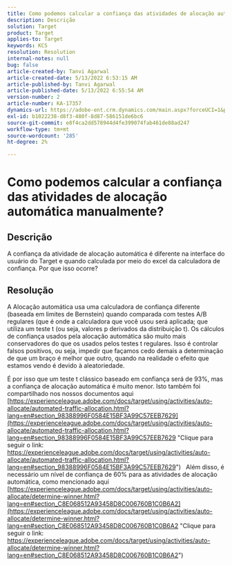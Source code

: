 ```yaml
---
title: Como podemos calcular a confiança das atividades de alocação automática manualmente?
description: Descrição
solution: Target
product: Target
applies-to: Target
keywords: KCS
resolution: Resolution
internal-notes: null
bug: false
article-created-by: Tanvi Agarwal
article-created-date: 5/13/2022 6:53:15 AM
article-published-by: Tanvi Agarwal
article-published-date: 5/13/2022 6:55:54 AM
version-number: 2
article-number: KA-17357
dynamics-url: https://adobe-ent.crm.dynamics.com/main.aspx?forceUCI=1&pagetype=entityrecord&etn=knowledgearticle&id=9b1eb859-89d2-ec11-a7b5-00224809c27a
exl-id: b1022238-d8f3-480f-8d87-586151de6bc6
source-git-commit: e8f4ca2dd578944d4fe399074fab461de88ad247
workflow-type: tm+mt
source-wordcount: '285'
ht-degree: 2%

---
```


# Como podemos calcular a confiança das atividades de alocação automática manualmente?

## Descrição


A confiança da atividade de alocação automática é diferente na interface do usuário do Target e quando calculada por meio do excel da calculadora de confiança. Por que isso ocorre?


## Resolução


A Alocação automática usa uma calculadora de confiança diferente (baseada em limites de Bernstein) quando comparada com testes A/B regulares (que é onde a calculadora que você usou será aplicada; que utiliza um teste t (ou seja, valores p derivados da distribuição t).
Os cálculos de confiança usados pela alocação automática são muito mais conservadores do que os usados pelos testes t regulares. Isso é controlar falsos positivos, ou seja, impedir que façamos cedo demais a determinação de que um braço é melhor que outro, quando na realidade o efeito que estamos vendo é devido à aleatoriedade.

É por isso que um teste t clássico baseado em confiança será de 93%, mas a confiança de alocação automática é muito menor. Isto também foi compartilhado nos nossos documentos aqui  [https://experienceleague.adobe.com/docs/target/using/activities/auto-allocate/automated-traffic-allocation.html?lang=en#section_98388996F0584E15BF3A99C57EEB7629](https://experienceleague.adobe.com/docs/target/using/activities/auto-allocate/automated-traffic-allocation.html?lang=en#section_98388996F0584E15BF3A99C57EEB7629 "Clique para seguir o link: https://experienceleague.adobe.com/docs/target/using/activities/auto-allocate/automated-traffic-allocation.html?lang=en#section_98388996F0584E15BF3A99C57EEB7629")
 
Além disso, é necessário um nível de confiança de 60% para as atividades de alocação automática, como mencionado aqui  [https://experienceleague.adobe.com/docs/target/using/activities/auto-allocate/determine-winner.html?lang=en#section_C8E068512A93458D8C006760B1C0B6A2](https://experienceleague.adobe.com/docs/target/using/activities/auto-allocate/determine-winner.html?lang=en#section_C8E068512A93458D8C006760B1C0B6A2 "Clique para seguir o link: https://experienceleague.adobe.com/docs/target/using/activities/auto-allocate/determine-winner.html?lang=en#section_C8E068512A93458D8C006760B1C0B6A2")
<br><br><br><br><br>
